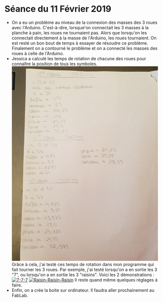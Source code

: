 # Séance du 11 Février 2019

* On a eu un problème au niveau de la connexion des masses des 3 roues avec l'Arduino. C'est-à-dire, lorsque'on connectait les 3 masses à la planche à pain, les roues ne tournaient pas. Alors que lorsqu'on les connectait directement à la masse de l'Arduino, les roues tournaient. On est resté un bon bout de temps à essayer de résoudre ce problème. Finalement on a contourné le problème et on a connecté les masses des roues à celle de l'Arduino.
* Jessica a calculé les temps de rotation de chacune des roues pour connaître la position de tous les symboles.
![alt text](https://github.com/JessicaJulien/projet/blob/master/Documentation/listenombre.jpg "Position des symboles")
Grâce à cela, j'ai testé ces temps de rotation dans mon programme qui fait tourner les 3 roues. Par exemple, j'ai testé lorsqu'on a en sortie les 3 "7", ou lorsqu'on a en sortie les 3 "raisins". Voici les 2 démonstrations :
<a href="https://www.youtube.com/watch?v=hIYS1Q9AfLY"><img src="https://i.ytimg.com/vi/hIYS1Q9AfLY/hqdefault.jpg?sqp=-oaymwEZCNACELwBSFXyq4qpAwsIARUAAIhCGAFwAQ==&rs=AOn4CLD839VTof5GvyCxRzwtPRlRxC0Oog" alt="7-7-7" /></a>
<a href="https://www.youtube.com/watch?v=Uk79yvcRZg8"><img src="https://i.ytimg.com/vi/Uk79yvcRZg8/hqdefault.jpg?sqp=-oaymwEZCNACELwBSFXyq4qpAwsIARUAAIhCGAFwAQ==&rs=AOn4CLCxoKbxUOYR9fh6XcESbkL60bBGUQ" alt="Raisin-Raisin-Raisin" /></a>
Il reste quand même quelques réglages à faire.
* Enfin, on a crée la boite sur ordinateur. Il faudra aller prochainement au FabLab.

